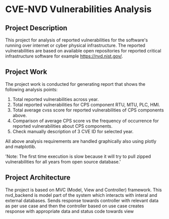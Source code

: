 CVE-NVD Vulnerabilities Analysis
================================

Project Description
-------------------
This project for analysis of reported vulnerabilities for the software's running over internet or cyber
physical infrastructure. The reported vulnerabilities are based on available open repositories for reported 
critical infrastructure software for example https://nvd.nist.gov/.

Project Work
------------
The project work is conducted for generating report that shows the following analysis points:
1. Total reported vulnerabilities across year.
2. Total reported vulnerabilities for CPS component RTU, MTU, PLC, HMI.
3. Total average cvss score for reported vulnerabilities of CPS components above.
4. Comparison of average CPS score vs the frequency of occurrence for reported vulnerabilities about CPS components.
5. Check manually description of 3 CVE ID for selected year.

All above analysis requirements are handled graphically also using plotly and matplotlib.

'Note: The first time execution is slow because it will try to pull zipped vulnerabilities for all years from open source database.'

Project Architecture
--------
The project is based on MVC (Model, View and Controller) framework.
This nvd_backend is model part of the system which interacts with interal and external databases.
Sends response towards controller with relevant data as per use case and then
the controller based on use case creates response with appropriate
data and status code towards view


    
